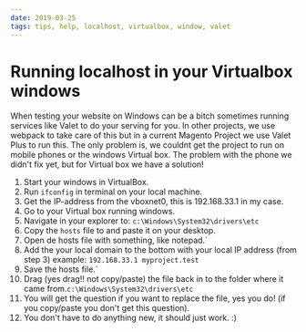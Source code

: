 ```yaml
---
date: 2019-03-25
tags: tips, help, localhost, virtualbox, window, valet
---
```


# Running localhost in your Virtualbox windows

When testing your website on Windows can be a bitch sometimes running services like Valet to do your serving for you. In other projects, we use webpack to take care of this but in a current Magento Project we use Valet Plus to run this. The only problem is, we couldnt get the project to run on mobile phones or the windows Virtual box.
The problem with the phone we didn't fix yet, but for Virtual box we have a solution!

1. Start your windows in VirtualBox.
2. Run `ifconfig` in terminal on your local machine.
3. Get the IP-address from the vboxnet0, this is 192.168.33.1 in my case.
4. Go to your Virtual box running windows.
5. Navigate in your explorer to: `c:\Windows\System32\drivers\etc`
6. Copy the `hosts` file to and paste it on your desktop.
7. Open de hosts file with something, like notepad.`
8. Add the your local domain to the bottom with your local IP address (from step 3) example: `192.168.33.1 myproject.test`
9. Save the hosts file.`
10. Drag (yes drag!! not copy/paste) the file back in to the folder where it came from.`c:\Windows\System32\drivers\etc`
11. You will get the question if you want to replace the file, yes you do! (if you copy/paste you don't get this question).
12. You don't have to do anything new, it should just work. :)
